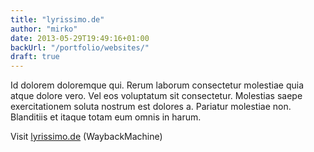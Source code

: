 ```yaml
---
title: "lyrissimo.de"
author: "mirko"
date: 2013-05-29T19:49:16+01:00
backUrl: "/portfolio/websites/"
draft: true
---
```


Id dolorem doloremque qui. Rerum laborum consectetur molestiae quia atque dolore vero. Vel eos voluptatum sit consectetur. Molestias saepe exercitationem soluta nostrum est dolores a. Pariatur molestiae non. Blanditiis et itaque totam eum omnis in harum.

Visit [lyrissimo.de](https://web.archive.org/web/*/lyrissimo.de) (WaybackMachine)
